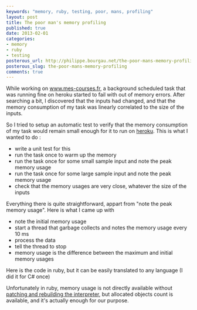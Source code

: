 ```yaml
---
keywords: "memory, ruby, testing, poor, mans, profiling"
layout: post
title: The poor man's memory profiling
published: true
date: 2013-02-01
categories:
- memory
- ruby
- testing
posterous_url: http://philippe.bourgau.net/the-poor-mans-memory-profiling
posterous_slug: the-poor-mans-memory-profiling
comments: true
---
```

<p>While working on <a href="http://www.mes-courses.fr">www.mes-courses.fr</a>, a background scheduled task that was running fine on heroku started to fail with out of memory errors. After searching a bit, I discovered that the inputs had changed, and that the memory consumption of my task was linearly correlated to the size of the inputs.</p>
<p>So I tried to setup an automatic test to verify that the memory consumption of my task would remain small enough for it to run on <a href="http://www.heroku.com">heroku</a>. This is what I wanted to do :</p>
<ul>
<li>write a unit test for this</li>
<li>run the task once to warm up the memory</li>
<li>run the task once for some small sample input and note the peak memory usage</li>
<li>run the task once for some large sample input and note the peak memory usage</li>
<li>check that the memory usages are very close, whatever the size of the inputs</li>
</ul>
<p>Everything there is quite straightforward, appart from "note the peak memory usage". Here is what I came up with</p>
<ul>
<li>note the initial memory usage</li>
<li>start a thread that garbage collects and notes the memory usage every 10 ms</li>
<li>process the data</li>
<li>tell the thread to stop</li>
<li>memory usage is the difference between the maximum and initial memory usages</li>
</ul>
<p>Here is the code in ruby, but it can be easily translated to any language (I did it for C# once)</p>
<p>
<script src="https://gist.github.com/4696311.js"></script>
</p>
<p>Unfortunately in ruby, memory usage is not directly available without <a href="http://philippe.bourgau.net/how-to-install-a-patched-ruby-interpreter-wit">patching and rebuilding the interpreter</a>, but allocated objects count is available, and it's actually enough for our purpose.</p>
